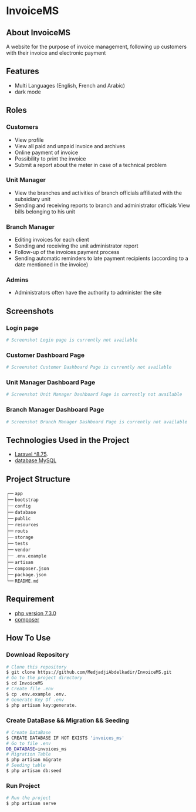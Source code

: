# InvoiceMS

## About InvoiceMS
A website for the purpose of invoice management, following up customers with their invoice and electronic payment

## Features
- Multi Languages (English, French and Arabic)
- dark mode

## Roles
  
### Customers
- View profile
- View all paid and unpaid invoice and archives
- Online payment of invoice
- Possibility to print the invoice
- Submit a report about the meter in case of a technical problem

### Unit Manager
- View the branches and activities of branch officials affiliated with the subsidiary unit
- Sending and receiving reports to branch and administrator officials
View bills belonging to his unit

### Branch Manager
- Editing invoices for each client
- Sending and receiving the unit administrator report
- Follow-up of the invoices payment process
- Sending automatic reminders to late payment recipients (according to a date mentioned in the invoice)

### Admins
- Administrators often have the authority to administer the site
## Screenshots
### Login page
```bash
# Screenshot Login page is currently not available 
```
### Customer Dashboard Page
```bash
# Screenshot Customer Dashboard Page is currently not available 
```
### Unit Manager Dashboard Page
```bash
# Screenshot Unit Manager Dashboard Page is currently not available 
```
### Branch Manager Dashboard Page
```bash
# Screenshot Branch Manager Dashboard Page is currently not available 
```

## Technologies Used in the Project 

- [Laravel ^8.75](https://laravel.com).
- [database MySQL](https://www.mysql.com)


## Project Structure 
┌─ `app` \
├─ `bootstrap` \
├─ `config` \
├─ `database` \
├─ `public` \
├─ `resources` \
├─ `routs` \
├─ `storage` \
├─ `tests` \
├─ `vendor` \
├─ `.env.example` \
├─ `artisan` \
├─ `composer.json` \
├─ `package.json` \
└─ `README.md`

## Requirement
- [php version 7.3.0](https://www.php.net)
- [composer](https://getcomposer.org)

## How To Use

### Download Repository

```bash
# Clone this repository
$ git clone https://github.com/MedjadjiAbdelkadir/InvoiceMS.git
# Go to the project directory
$ cd InvoiceMS
# Create file .env
$ cp .env.example .env.
# Generate Key Of .env
$ php artisan key:generate.
```

### Create DataBase && Migration && Seeding
```bash
# Create DataBase
$ CREATE DATABASE IF NOT EXISTS 'invoices_ms'
# Go to file .env
DB_DATABASE=invoices_ms
# Migration Table
$ php artisan migrate
# Seeding table
$ php artisan db:seed
```

### Run Project

```bash
# Run the project
$ php artisan serve
```